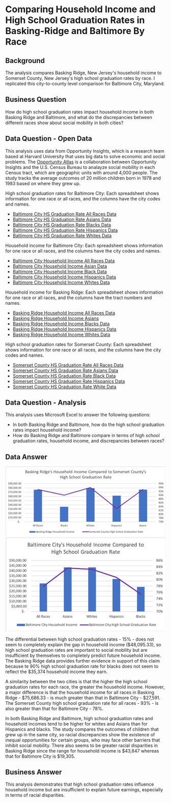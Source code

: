 # Comparing Household Income and High School Graduation Rates in Basking-Ridge and Baltimore By Race
## Background
The analysis compares Basking Ridge, New Jersey's household income to Somerset County, New Jersey's high school graduation rates by race. I replicated this city-to-county level comparison for Baltimore City, Maryland. 

## Business Question
How do high school graduation rates impact household income in both Basking Ridge and Baltimore, and what do the discrepancies between different races show about social mobility in both cities?  

## Data Question - Open Data
This analysis uses data from Opportunity Insights, which is a research team based at Harvard University that uses big data to solve economic and social problems. The [Opportunity Atlas](https://www.opportunityatlas.org) is a collaboration between Opportunity Insights and the U.S. Census Bureau to analayze social mobility in each Census tract, which are geographic units with around 4,000 people. The study tracks the average outcomes of 20 million children born in 1978 and 1983 based on where they grew up. 

High school graduation rates for Baltimore City: Each spreadsheet shows information for one race or all races, and the columns have the city codes and names.
- [Baltimore City HS Graduation Rate All Races Data](https://github.com/Daphne-Tang/Comparing-Household-Income-and-High-School-Graduation-Rates-in-Basking-Ridge-and-Baltimore/blob/master/Original%20Datasets/Baltimore_City_HS_Graduation_Rate_All_Races_Data.xlsx)
- [Baltimore City HS Graduation Rate Asians Data](https://github.com/Daphne-Tang/Comparing-Household-Income-and-High-School-Graduation-Rates-in-Basking-Ridge-and-Baltimore/blob/master/Original%20Datasets/Baltimore_City_HS_Graduation_Rate_Asians_Data.xlsx)
- [Baltimore City HS Graduation Rate Blacks Data](https://github.com/Daphne-Tang/Comparing-Household-Income-and-High-School-Graduation-Rates-in-Basking-Ridge-and-Baltimore/blob/master/Original%20Datasets/Baltimore_City_HS_Graduation_Rate_Blacks_Data.xlsx)
- [Baltimore City HS Graduation Rate Hispanics Data](https://github.com/Daphne-Tang/Comparing-Household-Income-and-High-School-Graduation-Rates-in-Basking-Ridge-and-Baltimore/blob/master/Original%20Datasets/Baltimore_City_HS_Graduation_Rate_Hispanics_Data.xlsx)
- [Baltimore City HS Graduation Rate Whites Data](https://github.com/Daphne-Tang/Comparing-Household-Income-and-High-School-Graduation-Rates-in-Basking-Ridge-and-Baltimore/blob/master/Original%20Datasets/Baltimore_City_HS_Graduation_Rate_Whites_Data.xlsx)

Household income for Baltimore City: Each spreadsheet shows information for one race or all races, and the columns have the city codes and names. 
- [Baltimore City Household Income All Races Data](https://github.com/Daphne-Tang/Comparing-Household-Income-and-High-School-Graduation-Rates-in-Basking-Ridge-and-Baltimore/blob/master/Original%20Datasets/Baltimore_City_Household_Income_All_Races_Data.xlsx)
- [Baltimore City Household Income Asian Data](https://github.com/Daphne-Tang/Comparing-Household-Income-and-High-School-Graduation-Rates-in-Basking-Ridge-and-Baltimore/blob/master/Original%20Datasets/Baltimore_City_Household_Income_Asian_Data.xlsx)
- [Baltimore City Household Income Black Data](https://github.com/Daphne-Tang/Comparing-Household-Income-and-High-School-Graduation-Rates-in-Basking-Ridge-and-Baltimore/blob/master/Original%20Datasets/Baltimore_City_Household_Income_Black_Data.xlsx)
- [Baltimore City Household Income Hispanics Data](https://github.com/Daphne-Tang/Comparing-Household-Income-and-High-School-Graduation-Rates-in-Basking-Ridge-and-Baltimore/blob/master/Original%20Datasets/Baltimore_City_Household_Income_Hispanics_Data.xlsx)
- [Baltimore City Household Income Whites Data](https://github.com/Daphne-Tang/Comparing-Household-Income-and-High-School-Graduation-Rates-in-Basking-Ridge-and-Baltimore/blob/master/Original%20Datasets/Baltimore_City_Household_Income_Whites_Data.xlsx)

Household income for Basking Ridge: Each spreadsheet shows information for one race or all races, and the columns have the tract numbers and names.
- [Basking Ridge Household Income All Races Data](https://github.com/Daphne-Tang/Comparing-Household-Income-and-High-School-Graduation-Rates-in-Basking-Ridge-and-Baltimore/blob/master/Original%20Datasets/Basking_Ridge_Household_Income_All_Races_Data.xlsx)
- [Basking Ridge Household Income Asians](https://github.com/Daphne-Tang/Comparing-Household-Income-and-High-School-Graduation-Rates-in-Basking-Ridge-and-Baltimore/blob/master/Original%20Datasets/Basking_Ridge_Household_Income_Asians_Data.xlsx)
- [Basking Ridge Household Income Blacks Data](https://github.com/Daphne-Tang/Comparing-Household-Income-and-High-School-Graduation-Rates-in-Basking-Ridge-and-Baltimore/blob/master/Original%20Datasets/Basking_Ridge_Household_Income_Blacks_Data.xlsx)
- [Basking Ridge Household Income Hispanics Data](https://github.com/Daphne-Tang/Comparing-Household-Income-and-High-School-Graduation-Rates-in-Basking-Ridge-and-Baltimore/blob/master/Original%20Datasets/Basking_Ridge_Household_Income_Hispanics_Data.xlsx)
- [Basking Ridge Household Income Whites Data](https://github.com/Daphne-Tang/Comparing-Household-Income-and-High-School-Graduation-Rates-in-Basking-Ridge-and-Baltimore/blob/master/Original%20Datasets/Basking_Ridge_Household_Income_Whites_Data.xlsx)

High school graduation rates for Somerset County: Each spreadsheet shows information for one race or all races, and the columns have the city codes and names. 
- [Somerset County HS Graduation Rate All Races Data](https://github.com/Daphne-Tang/Comparing-Household-Income-and-High-School-Graduation-Rates-in-Basking-Ridge-and-Baltimore/blob/master/Original%20Datasets/Somerset_County_HS_Graduation_Rate_All_Races_Data.xlsx)
- [Somerset County HS Graduation Rate Asians Data](https://github.com/Daphne-Tang/Comparing-Household-Income-and-High-School-Graduation-Rates-in-Basking-Ridge-and-Baltimore/blob/master/Original%20Datasets/Somerset_County_HS_Graduation_Rate_Asians_Data.xlsx)
- [Somerset County HS Graduation Rate Black Data](https://github.com/Daphne-Tang/Comparing-Household-Income-and-High-School-Graduation-Rates-in-Basking-Ridge-and-Baltimore/blob/master/Original%20Datasets/Somerset_County_HS_Graduation_Rate_Black_Data.xlsx)
- [Somerset County HS Graduation Rate Hispanics Data](https://github.com/Daphne-Tang/Comparing-Household-Income-and-High-School-Graduation-Rates-in-Basking-Ridge-and-Baltimore/blob/master/Original%20Datasets/Somerset_County_HS_Graduation_Rate_Hispanics_Data.xlsx)
- [Somerset County HS Graduation Rate White Data](https://github.com/Daphne-Tang/Comparing-Household-Income-and-High-School-Graduation-Rates-in-Basking-Ridge-and-Baltimore/blob/master/Original%20Datasets/Somerset_County_HS_Graduation_Rate_White_Data.xlsx)

## Data Question - Analysis
This analysis uses Microsoft Excel to answer the following questions: 
- In both Basking Ridge and Baltimore, how do the high school graduation rates impact household income? 
- How do Basking Ridge and Baltimore compare in terms of high school graduation rates, household income, and discrepancies between races?
## Data Answer
![alt text](https://github.com/Daphne-Tang/Comparing-Household-Income-and-High-School-Graduation-Rates-in-Basking-Ridge-and-Baltimore/blob/master/Basking%20Ridge's%20Household%20Income%20Compared%20to%20Somerset%20County's%20High%20School%20Graduation%20Rate.png)
![alt text](https://github.com/Daphne-Tang/Comparing-Household-Income-and-High-School-Graduation-Rates-in-Basking-Ridge-and-Baltimore/blob/master/Baltimore%20City's%20Household%20Income%20Compared%20to%20High%20School%20Graduation%20Rate.png)

The differential between high school graduation rates - 15% - does not seem to completely explain the gap in household income ($48,095.33), so high school graduation rates are important to social mobility but are insufficient by themselves to completely predict future household income. The Basking Ridge data provides further evidence in support of this claim because te 90% high school graduation rate for blacks does not seem to reflect the $35,374 household income they earn. 

A similarity between the two cities is that the higher the high school graduation rates for each race, the greater the household income. However, a major difference is that the household income for all races in Basking Ridge - $75,686.33 - is much greater than that in Baltimore City - $27,591. The Somerset County high school graduation rate for all races - 93% - is also greater than that for Baltimore City - 78%. 

In both Basking Ridge and Baltimore, high school graduation rates and household incomes tend to be higher for whites and Asians than for Hispanics and blacks. The study compares the outcomes of children that grew up in the same city, so racial discrepancies show the existence of inequal opportunities for certain groups, who may face other barriers that inhibit social mobility. There also seems to be greater racial disparities in Basking Ridge since the range for household income is $43,847 whereas that for Baltimore City is $19,305.

## Business Answer

This analysis demonstrates that high school graduation rates influence household income but are insufficient to explain future earnings, especially in terms of racial disparities. 
